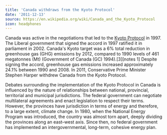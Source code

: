```yaml
---
title: 'Canada withdraws from the Kyoto Protocol'
date: '2011-12-13'
source: https://en.wikipedia.org/wiki/Canada_and_the_Kyoto_Protocol
icon: headphones
---
```


Canada was active in the negotiations that led to the [Kyoto Protocol](https://en.wikipedia.org/wiki/Kyoto_Protocol) in 1997. The Liberal government that signed the accord in 1997 ratified it in parliament in 2002. Canada's Kyoto target was a 6% total reduction in greenhouse gas (GHG) emissions by 2012, compared to 1990 levels of 461 megatonnes (Mt) (Government of Canada (GC) 1994).[3][notes 1] Despite signing the accord, greenhouse gas emissions increased approximately 24.1% between 1990 and 2008. In 2011, Conservative Prime Minister Stephen Harper withdrew Canada from the Kyoto Protocol.

Debates surrounding the implementation of the Kyoto Protocol in Canada is influenced by the nature of relationships between national, provincial, territorial and municipal jurisdictions. The federal government can negotiate multilateral agreements and enact legislation to respect their terms. However, the provinces have jurisdiction in terms of energy and therefore, to a large extent, climate change. In 1980, when the National Energy Program was introduced, the country was almost torn apart, deeply dividing the provinces along an east–west axis. Since then, no federal government has implemented an intergovernmental, long-term, cohesive energy plan.
